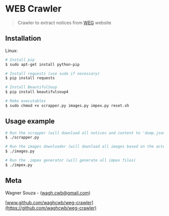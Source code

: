 # WEB Crawler
> Crawler to extract notices from [WEG](http://www.weg.net) website

## Installation

Linux:

```sh
# Install pip
$ sudo apt-get install python-pip

# Install requests (use sudo if necessary)
$ pip install requests

# Install BeautifulSoup
$ pip install beautifulsoup4

# Make executables
$ sudo chmod +x scrapper.py images.py impex.py reset.sh
```

## Usage example
```sh
# Run the scrapper (will download all notices and content to 'dump.json')
$ ./scrapper.py

# Run the images downloader (will download all images based on the actual path to 'data/news/images')
$ ./images.py

# Run the .impex generator (will generate all impex files)
$ ./impex.py
```

## Meta

Wagner Souza - ([wagh.cwb@gmail.com](mailto:wagh.cwb@gmail.com))

[www.github.com/waghcwb/weg-crawler](https://github.com/waghcwb/weg-crawler)